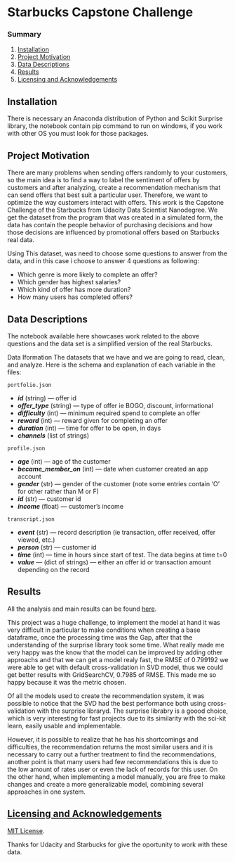 # Starbucks Capstone Challenge

### Summary

1. [Installation](#installation)
2. [Project Motivation](#motivation)
3. [Data Descriptions](#files)
4. [Results](#results)
5. [Licensing and Acknowledgements](#licensing)

## Installation <a name="installation"></a>

There is necessary an Anaconda distribution of Python and Scikit Surprise library, the notebook contain pip command to run on windows, if you work with other OS you must look for those packages.

## Project Motivation<a name="motivation"></a>

There are many problems when sending offers randomly to your customers, so the main idea is to find a way to label the sentiment of offers by customers and after analyzing, create a recommendation mechanism that can send offers that best suit a particular user. Therefore, we want to optimize the way customers interact with offers.
This work is the Capstone Challenge of the Starbucks from  Udacity Data Scientist Nanodegree. We get the dataset from the program that was created in a simulated form, the data has contain the people behavior of purchasing decisions and how those decisions are influenced by promotional offers based on Starbucks real data.

Using This dataset, was need to choose some questions to answer from the data, and in this case i choose to answer 4 questions as following:

- Which genre is more likely to complete an offer?
- Which gender has highest salaries?
- Which kind of offer has more duration?
- How many users has completed offers?


## Data Descriptions <a name="files"></a>

The notebook available here showcases work related to the above questions and the data set is a simplified version of the real Starbucks.

Data Iformation
The datasets that we have and we are going to read, clean, and analyze. Here is the schema and explanation of each variable in the files:

`portfolio.json`

- ***id*** (string) — offer id
- ***offer_type*** (string) — type of offer ie BOGO, discount, informational
- ***difficulty*** (int) — minimum required spend to complete an offer
- ***reward*** (int) — reward given for completing an offer
- ***duration*** (int) — time for offer to be open, in days
- ***channels*** (list of strings)

`profile.json`

- ***age*** (int) — age of the customer
- ***became_member_on*** (int) — date when customer created an app account
- ***gender*** (str) — gender of the customer (note some entries contain ‘O’ for other rather than M or F)
- ***id*** (str) — customer id
- ***income*** (float) — customer’s income

`transcript.json`

- ***event*** (str) — record description (ie transaction, offer received, offer viewed, etc.)
- ***person*** (str) — customer id
- ***time*** (int) — time in hours since start of test. The data begins at time t=0
- ***value*** — (dict of strings) — either an offer id or transaction amount depending on the record


## Results<a name="results"></a>

All the analysis and main results can be found [here](https://medium.com/@gutto.rdj/starbucks-recommending-for-your-wishs-3106040ee3f).

This project was a huge challenge, to implement the model at hand it was very difficult in particular to make conditions when creating a base dataframe, once the processing time was the Gap, after that the understanding of the surprise library took some time. What really made me very happy was the know that the model can be improved by adding other approachs and that we can get a model realy fast, the RMSE of 0.799192 we were able to get with default cross-validation in SVD model, thus we could get better results with GridSearchCV, 0.7985 of RMSE. This made me so happy because it was the metric chosen.

Of all the models used to create the recommendation system, it was possible to notice that the SVD had the best performance both using cross-validation with the surprise libraryd. The surprise librabry is a goood choice, which is very interesting for fast projects due to its similarity with the sci-kit learn, easily usable and implementable.

However, it is possible to realize that he has his shortcomings and difficulties, the recommendation returns the most similar users and it is necessary to carry out a further treatment to find the recommendations, another point is that many users had few recommendations this is due to the low amount of rates user or even the lack of records for this user. On the other hand, when implementing a model manually, you are free to make changes and create a more generalizable model, combining several approaches in one system.

## [Licensing and Acknowledgements](#licensing)<a name="results"></a>
[MIT License](https://github.com/git/git-scm.com/blob/master/MIT-LICENSE.txt).

Thanks for Udacity and Starbucks  for give the oportunity to work with these data.

